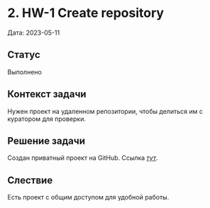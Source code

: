 # 2. HW-1 Create repository

Дата: 2023-05-11

## Статус

Выполнено

## Контекст задачи

Нужен проект на удаленном репозитории, чтобы делиться им с куратором для проверки.

## Решение задачи

Создан приватный проект на GitHub. Ссылка _[тут](https://github.com/PavelNaymovets/project_management_system)_.

## Слествие

Есть проект с общим доступом для удобной работы.